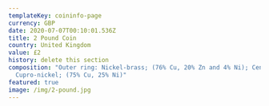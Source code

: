 ```yaml
---
templateKey: coininfo-page
currency: GBP
date: 2020-07-07T00:10:01.536Z
title: 2 Pound Coin
country: United Kingdom
value: £2
history: delete this section
composition: "Outer ring: Nickel-brass; (76% Cu, 20% Zn and 4% Ni); Centre:
  Cupro-nickel; (75% Cu, 25% Ni)"
featured: true
image: /img/2-pound.jpg
---
```

